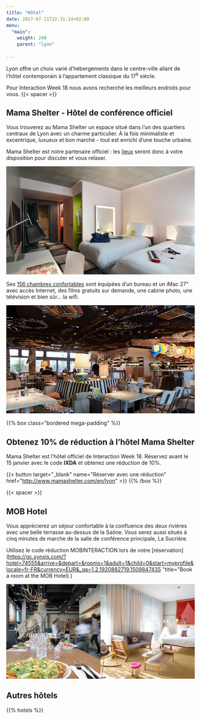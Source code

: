 ```yaml
---
title: "Hôtel"
date: 2017-07-11T22:31:14+02:00
menu:
  "main":
    weight: 240
    parent: "lyon"

---
```

Lyon offre un choix varié d’hébergements dans le centre-ville allant de l'hôtel contemporain à l’appartement classique du 17<sup>è</sup> siècle.

Pour Interaction&nbsp;Week&nbsp;18 nous avons recherché les meilleurs endroits pour vous.
{{< spacer >}}
## Mama Shelter - **Hôtel de conférence officiel**

Vous trouverez au Mama Shelter un espace situé dans l’un des quartiers centraux de Lyon avec un charme particulier. À la fois minimaliste et excentrique, luxueux et bon marché - tout est enrichi d’une touche urbaine.

Mama Shelter est notre partenaire officiel : les [lieux](http://www.mamashelter.com/en/lyon/photos) seront donc à votre disposition pour discuter et vous relaxer.

![Mama Shelter Luxe Twin room](/img/photos/Mama-Shelter-luxe-twin.jpg)

Ses [156 chambres confortables](https://www.mamashelter.com/fr/lyon/chambres) sont équipées d’un bureau et un iMac 27" avec accès Internet, des films gratuits sur demande, une cabine photo, une télévision et bien sûr... la wifi.

![Mama Shelter restaurant](/img/photos/Mama-Shelter-restaurant.jpg)

{{% box class="bordered mega-padding" %}}

## Obtenez 10% de réduction à l’hôtel Mama Shelter
Mama Shelter est l’hôtel officiel de Interaction&nbsp;Week&nbsp;18. Réservez avant le 15 janvier avec le code **IXDA** et obtenez une réduction de 10%.

{{< button target="_blank" name="Réserver avec une réduction" href="http://www.mamashelter.com/en/lyon" >}}
{{% /box %}}

{{< spacer >}}

## MOB Hotel

Vous apprécierez un séjour confortable à la confluence des deux rivières avec une belle terrasse au-dessus de la Saône. Vous serez aussi situés à cinq minutes de marche de la salle de conférence principale, La Sucrière.

Utilisez le code réduction MOBINTERACTION lors de votre [réservation](https://gc.synxis.com/?hotel=74555&arrive=&depart=&rooms=1&adult=1&child=0&start=myprofile&locale=fr-FR&currency=EUR&_ga=1.2.1920882719.1509847435 "title="Book a room at the MOB Hotel).)

![MOB Hotel](/img/photos/MOB-hotel.jpg)

## Autres hôtels

{{% hotels %}}
